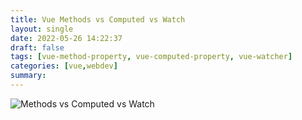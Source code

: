 ```yaml
---
title: Vue Methods vs Computed vs Watch
layout: single
date: 2022-05-26 14:22:37
draft: false
tags: [vue-method-property, vue-computed-property, vue-watcher]
categories: [vue,webdev]
summary:
---
```


![Methods vs Computed vs Watch](/notes/src/img/mcw.png)
